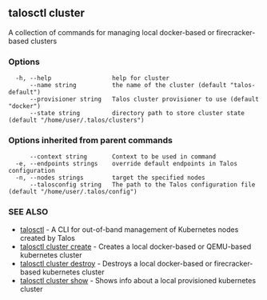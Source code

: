<!-- markdownlint-disable -->
## talosctl cluster

A collection of commands for managing local docker-based or firecracker-based clusters

### Options

```
  -h, --help                 help for cluster
      --name string          the name of the cluster (default "talos-default")
      --provisioner string   Talos cluster provisioner to use (default "docker")
      --state string         directory path to store cluster state (default "/home/user/.talos/clusters")
```

### Options inherited from parent commands

```
      --context string       Context to be used in command
  -e, --endpoints strings    override default endpoints in Talos configuration
  -n, --nodes strings        target the specified nodes
      --talosconfig string   The path to the Talos configuration file (default "/home/user/.talos/config")
```

### SEE ALSO

* [talosctl](talosctl.md)	 - A CLI for out-of-band management of Kubernetes nodes created by Talos
* [talosctl cluster create](talosctl_cluster_create.md)	 - Creates a local docker-based or QEMU-based kubernetes cluster
* [talosctl cluster destroy](talosctl_cluster_destroy.md)	 - Destroys a local docker-based or firecracker-based kubernetes cluster
* [talosctl cluster show](talosctl_cluster_show.md)	 - Shows info about a local provisioned kubernetes cluster

